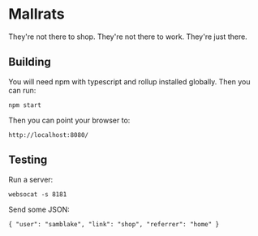 # Mallrats

They're not there to shop. They're not there to work. They're just there. 

## Building

You will need npm with typescript and rollup installed globally. Then you can run:

    npm start
    
Then you can point your browser to:

    http://localhost:8080/

## Testing

Run a server:

    websocat -s 8181
    
Send some JSON:

    { "user": "samblake", "link": "shop", "referrer": "home" }

